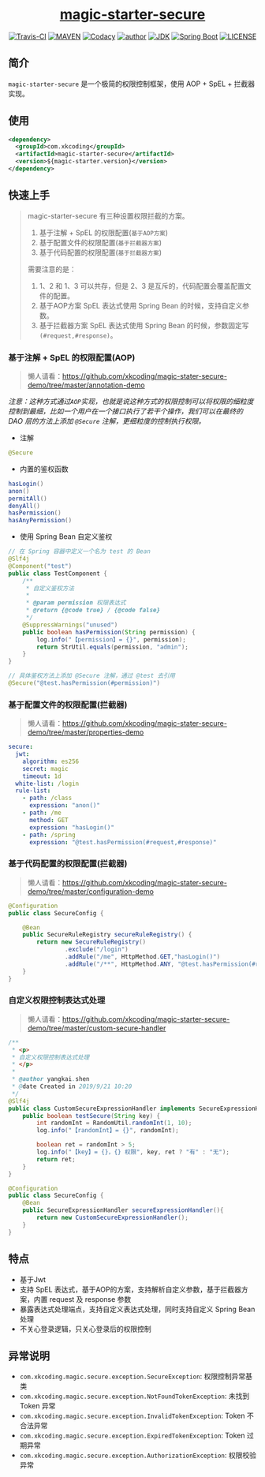 <h1 align="center"><a href="https://github.com/xkcoding/magic-starter/magic-starter-secure" target="_blank">magic-starter-secure</a></h1>
<p align="center">
<a href="https://travis-ci.com/xkcoding/magic-starter" target="_blank"><img alt="Travis-CI" src="https://travis-ci.com/xkcoding/magic-starter.svg?branch=master"/></a>
  <a href="https://search.maven.org/artifact/com.xkcoding/magic-starter-secure" target="_blank"><img alt="MAVEN" src="https://img.shields.io/maven-central/v/com.xkcoding/magic-starter-secure.svg?color=brightgreen&label=Maven%20Central"></a>
  <a href="https://www.codacy.com/manual/xkcoding/magic-starter?utm_source=github.com&amp;utm_medium=referral&amp;utm_content=xkcoding/magic-starter&amp;utm_campaign=Badge_Grade" target="_blank"><img alt="Codacy" src="https://api.codacy.com/project/badge/Grade/6b998c3a533e451690b4164ab1acd164"/></a>
  <a href="https://xkcoding.com" target="_blank"><img alt="author" src="https://img.shields.io/badge/author-Yangkai.Shen-blue.svg"/></a>
  <a href="https://www.oracle.com/technetwork/java/javase/downloads/index.html" target="_blank"><img alt="JDK" src="https://img.shields.io/badge/JDK-1.8.0_162-orange.svg"/></a>
  <a href="https://docs.spring.io/spring-boot/docs/2.1.8.RELEASE/reference/html/" target="_blank"><img alt="Spring Boot" src="https://img.shields.io/badge/Spring Boot-2.1.8.RELEASE-brightgreen.svg"/></a>
  <a href="https://github.com/xkcoding/magic-starter/blob/master/LICENSE" target="_blank"><img alt="LICENSE" src="https://img.shields.io/github/license/xkcoding/magic-starter.svg"/></a>
</p>

## 简介

`magic-starter-secure` 是一个极简的权限控制框架，使用 AOP + SpEL + 拦截器 实现。

## 使用

```xml
<dependency>
  <groupId>com.xkcoding</groupId>
  <artifactId>magic-starter-secure</artifactId>
  <version>${magic-starter.version}</version>
</dependency>
```

## 快速上手

> magic-starter-secure 有三种设置权限拦截的方案。
>
> 1. 基于注解 + SpEL 的权限配置(`基于AOP方案`)
> 2. 基于配置文件的权限配置(`基于拦截器方案`)
> 3. 基于代码配置的权限配置(`基于拦截器方案`)
>
> 需要注意的是：
>
> 1. 1、2 和 1、3 可以共存，但是 2、3 是互斥的，代码配置会覆盖配置文件的配置。
> 2. 基于AOP方案 SpEL 表达式使用 Spring Bean 的时候，支持自定义参数。
> 3. 基于拦截器方案 SpEL 表达式使用 Spring Bean 的时候，参数固定写`(#request,#response)`。

### 基于注解 + SpEL 的权限配置(AOP)

> 懒人请看：https://github.com/xkcoding/magic-stater-secure-demo/tree/master/annotation-demo

*注意：这种方式通过`AOP`实现，也就是说这种方式的权限控制可以将权限的细粒度控制到最细，比如一个用户在一个接口执行了若干个操作，我们可以在最终的 DAO 层的方法上添加 `@Secure` 注解，更细粒度的控制执行权限。*

- 注解

```java
@Secure
```

- 内置的鉴权函数

```java
hasLogin()
anon()
permitAll()
denyAll()
hasPermission()
hasAnyPermission()
```

- 使用 Spring Bean 自定义鉴权

```java
// 在 Spring 容器中定义一个名为 test 的 Bean
@Slf4j
@Component("test")
public class TestComponent {
    /**
     * 自定义鉴权方法
     *
     * @param permission 权限表达式
     * @return {@code true} / {@code false}
     */
    @SuppressWarnings("unused")
    public boolean hasPermission(String permission) {
        log.info("【permission】= {}", permission);
        return StrUtil.equals(permission, "admin");
    }
}

// 具体鉴权方法上添加 @Secure 注解，通过 @test 去引用
@Secure("@test.hasPermission(#permission)")
```

### 基于配置文件的权限配置(拦截器)

> 懒人请看：https://github.com/xkcoding/magic-stater-secure-demo/tree/master/properties-demo

```yaml
secure:
  jwt:
    algorithm: es256
    secret: magic
    timeout: 1d
  white-list: /login
  rule-list:
    - path: /class
      expression: "anon()"
    - path: /me
      method: GET
      expression: "hasLogin()"
    - path: /spring
      expression: "@test.hasPermission(#request,#response)"
```

### 基于代码配置的权限配置(拦截器)

> 懒人请看：https://github.com/xkcoding/magic-stater-secure-demo/tree/master/configuration-demo

```java
@Configuration
public class SecureConfig {

    @Bean
    public SecureRuleRegistry secureRuleRegistry() {
        return new SecureRuleRegistry()
                .exclude("/login")
                .addRule("/me", HttpMethod.GET,"hasLogin()")
                .addRule("/**", HttpMethod.ANY, "@test.hasPermission(#request,#response)");
    }
}
```

### 自定义权限控制表达式处理

> 懒人请看：https://github.com/xkcoding/magic-starter-secure-demo/tree/master/custom-secure-handler

```java
/**
 * <p>
 * 自定义权限控制表达式处理
 * </p>
 *
 * @author yangkai.shen
 * @date Created in 2019/9/21 10:20
 */
@Slf4j
public class CustomSecureExpressionHandler implements SecureExpressionHandler {
    public boolean testSecure(String key) {
        int randomInt = RandomUtil.randomInt(1, 10);
        log.info("【randomInt】= {}", randomInt);

        boolean ret = randomInt > 5;
        log.info("【key】= {}，{} 权限", key, ret ? "有" : "无");
        return ret;
    }
}

@Configuration
public class SecureConfig {
    @Bean
    public SecureExpressionHandler secureExpressionHandler(){
        return new CustomSecureExpressionHandler();
    }
}
```

## 特点

- 基于Jwt
- 支持 SpEL 表达式，基于AOP的方案，支持解析自定义参数，基于拦截器方案，内置 request 及 response 参数
- 暴露表达式处理端点，支持自定义表达式处理，同时支持自定义 Spring Bean 处理
- 不关心登录逻辑，只关心登录后的权限控制

## 异常说明

- `com.xkcoding.magic.secure.exception.SecureException`: 权限控制异常基类
- `com.xkcoding.magic.secure.exception.NotFoundTokenException`: 未找到 Token 异常
- `com.xkcoding.magic.secure.exception.InvalidTokenException`: Token 不合法异常
- `com.xkcoding.magic.secure.exception.ExpiredTokenException`: Token 过期异常
- `com.xkcoding.magic.secure.exception.AuthorizationException`: 权限校验异常

